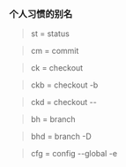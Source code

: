 ### 个人习惯的别名

> st = status

> cm = commit

> ck = checkout

> ckb = checkout -b

> ckd = checkout --

> bh = branch

> bhd = branch -D

> cfg = config --global -e